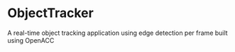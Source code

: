 # ObjectTracker
A real-time object tracking application using edge detection per frame built using OpenACC
